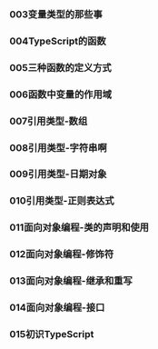 
### 003变量类型的那些事
### 004TypeScript的函数
### 005三种函数的定义方式
### 006函数中变量的作用域
### 007引用类型-数组
### 008引用类型-字符串啊
### 009引用类型-日期对象
### 010引用类型-正则表达式
### 011面向对象编程-类的声明和使用
### 012面向对象编程-修饰符
### 013面向对象编程-继承和重写
### 014面向对象编程-接口
### 015初识TypeScript